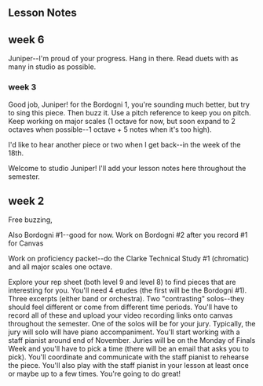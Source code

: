 ## Lesson Notes

## week 6

Juniper--I'm proud of your progress. Hang in there. Read duets with as many in studio as possible.

### week 3

Good job, Juniper! for the Bordogni 1, you're sounding much better, but try to sing this piece. Then buzz it. Use a pitch reference to keep you on pitch. 
Keep working on major scales (1 octave for now, but soon expand to 2 octaves when possible--1 octave + 5 notes when it's too high). 

I'd like to hear another piece or two when I get back--in the week of the 18th. 



Welcome to studio Juniper! I'll add your lesson notes here throughout the semester.

## week 2

Free buzzing, 

Also Bordogni #1--good for now. Work on Bordogni #2 after you record #1 for Canvas

Work on proficiency packet--do the Clarke Technical Study #1 (chromatic) and all major scales one octave. 

Explore your rep sheet (both level 9 and level 8) to find pieces that are interesting for you. You'll need 4 etudes (the first will be the Bordogni #1). Three excerpts (either band or orchestra). Two "contrasting" solos--they should feel different or come from different time periods. You'll have to record all of these and upload your video recording links onto canvas throughout the semester. One of the solos will be for your jury. Typically, the jury will solo will have piano accompaniment. You'll start working with a staff pianist around end of November. Juries will be on the Monday of Finals Week and you'll have to pick a time (there will be an email that asks you to pick). You'll coordinate and communicate with the staff pianist to rehearse the piece. You'll also play with the staff pianist in your lesson at least once or maybe up to a few times. 
You're going to do great!
